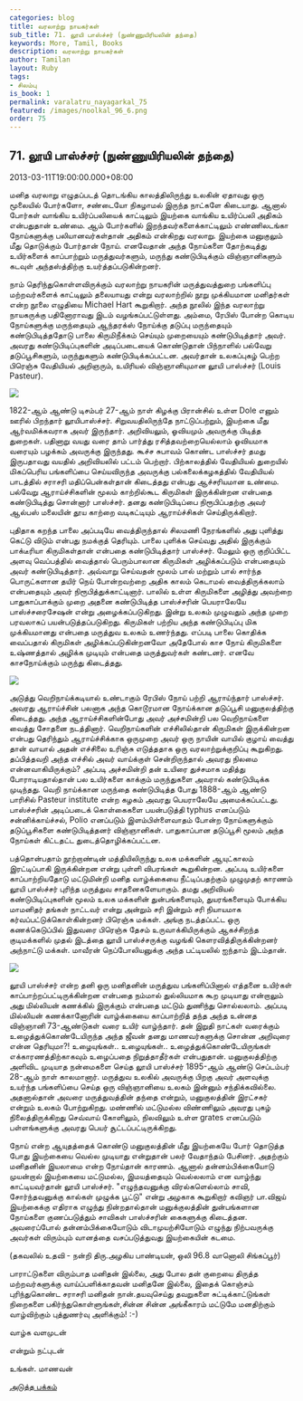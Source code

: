 ```yaml
---
categories: blog
title: வரலாற்று நாயகர்கள்
sub_title: 71. லூயி பாஸ்ச்சர் (நுண்ணுயிரியலின் தந்தை)
keywords: More, Tamil, Books
description: வரலாற்று நாயகர்கள்
author: Tamilan
layout: Ruby
tags:
- சிலம்பு
is_book: 1
permalink: varalatru_nayagarkal_75
featured: /images/noolkal_96_6.png
order: 75
---
```



## 71. லூயி பாஸ்ச்சர் (நுண்ணுயிரியலின் தந்தை)

2013-03-11T19:00:00.000+08:00

மனித வரலாறு எழுதப்படத் தொடங்கிய காலத்திலிருந்து உலகின் ஏதாவது ஒரு மூலையில் போர்களோ, சண்டையோ நிகழாமல் இருந்த நாட்களே கிடையாது. ஆனால் போர்கள் வாங்கிய உயிர்ப்பலியைக் காட்டிலும் இயற்கை வாங்கிய உயிர்ப்பலி அதிகம் என்பதுதான் உண்மை. ஆம் போர்களில் இறந்தவர்களைக்காட்டிலும் எண்ணிலடங்கா நோய்களுக்கு பலியானவர்கள்தான் அதிகம் என்கிறது வரலாறு. இயற்கை மனுகுலும் மீது தொடுக்கும் போர்தான் நோய். எனவேதான் அந்த நோய்களை தோற்கடித்து உயிர்களைக் காப்பாற்றும் மருத்துவர்களும், மருந்து கண்டுபிடிக்கும் விஞ்ஞானிகளும் கடவுள் அந்தஸ்த்திற்கு உயர்த்தப்படுகின்றனர்.

நாம் தெரிந்துகொள்ளவிருக்கும் வரலாற்று நாயகரின் மருத்துவத்துறை பங்களிப்பு மற்றவர்களைக் காட்டிலும் தலையாயது என்று வரலாற்றில் நூறு முக்கியமான மனிதர்கள் என்ற நூலை எழுதியை Michael Hart கூறுகிறார். அந்த நூலில் இந்த வரலாற்று நாயகருக்கு பதினோராவது இடம் வழங்கப்பட்டுள்ளது. அம்மை, ரேபிஸ் போன்ற கொடிய நோய்களுக்கு மருந்தையும் ஆந்தரக்ஸ் நோய்க்கு தடுப்பு மருந்தையும் கண்டுபிடித்ததோடு பாலை கிருமிநீக்கம் செய்யும் முறையையும் கண்டுபிடித்தார் அவர். அவரது கண்டுபிடிப்புகளின் அடிப்படையைக் கொண்டுதான் பிந்நாளில் பல்வேறு தடுப்பூசிகளும், மருந்துகளும் கண்டுபிடிக்கப்பட்டன. அவர்தான் உலகப்புகழ் பெற்ற பிரெஞ்சு வேதியியல் அறிஞரும், உயிரியல் விஞ்ஞானியுமான லூயி பாஸ்ச்சர் (Louis Pasteur).

![](http://2.bp.blogspot.com/-ed_al2J_J5o/UTw_XLj-kgI/AAAAAAAADWE/iJDzjwCgvTE/s1600/Louis-Pasteur-9434402-1-402.jpg)

1822-ஆம் ஆண்டு டிசம்பர் 27-ஆம் நாள் கிழக்கு பிரான்சில் உள்ள Dole எனும் ஊரில் பிறந்தார் லூயிபாஸ்ச்சர். சிறுவயதிலிருந்தே நாட்டுப்பற்றும், இயற்கை மீது ஆர்வமிக்கவராக அவர் இருந்தார். அறிவியலும், ஓவியமும் அவருக்கு பிடித்த துறைகள். பதினாறு வயது வரை தாம் பார்த்து ரசித்தவற்றையெல்லாம் ஓவியமாக வரையும் பழக்கம் அவருக்கு இருந்தது. கூச்ச சுபாவம் கொண்ட பாஸ்ச்சர் தமது இருபதாவது வயதில் அறிவியலில் பட்டம் பெற்றார். பிற்காலத்தில் வேதியியல் துறையில் மிகப்பெரிய பங்களிப்பை செய்யவிருந்த அவருக்கு பல்கலைக்கழகத்தில் வேதியியல் பாடத்தில் சராசரி மதிப்பென்கள்தான் கிடைத்தது என்பது ஆச்சரியமான உண்மை. பல்வேறு ஆராய்ச்சிகளின் மூலம் காற்றில்கூட கிருமிகள் இருக்கின்றன என்பதை கண்டுபிடித்து சொன்னார் பாஸ்ச்சர். தனது கண்டுபிடிப்பை நிரூபிப்பதற்கு அவர் ஆல்பஸ் மலையின் தூய காற்றை வடிகட்டியும் ஆராய்ச்சிகள் செய்திருக்கிறார்.

புதிதாக கறந்த பாலை அப்படியே வைத்திருந்தால் சிலமணி நேரங்களில் அது புளித்து கெட்டு விடும் என்பது நமக்குத் தெரியும். பாலை புளிக்க செய்வது அதில் இருக்கும் பாக்டீரியா கிருமிகள்தான் என்பதை கண்டுபிடித்தார் பாஸ்ச்சர். மேலும் ஒரு குறிப்பிட்ட அளவு வெப்பத்தில் வைத்தால் பெரும்பாலான கிருமிகள் அழிக்கப்படும் என்பதையும் அவர் கண்டுபிடித்தார். அவ்வாறு செய்வதன் மூலம் பால் மற்றும் பால் சார்ந்த பொருட்களான தயிர் நெய் போன்றவற்றை அதிக காலம் கெடாமல் வைத்திருக்கலாம் என்பதையும் அவர் நிரூபித்துக்காட்டினார். பாலில் உள்ள கிருமிகளை அழித்து அவற்றை பாதுகாப்பாக்கும் முறை அதனை கண்டுபிடித்த பாஸ்ச்சரின் பெயராலேயே பாஸ்ச்சரைசேஷன் என்று அழைக்கப்படுகிறது. இன்று உலகம் முழுவதும் அந்த முறை பரவலாகப் பயன்படுத்தப்படுகிறது. கிருமிகள் பற்றிய அந்த கண்டுபிடிப்பு மிக முக்கியமானது என்பதை மருத்துவ உலகம் உணர்ந்தது. எப்படி பாலை கொதிக்க வைப்பதால் கிருமிகள் அழிக்கப்படுகின்றனவோ அதேபோல் காச நோய் கிருமிகளை உஷ்ணத்தால் அழிக்க முடியும் என்பதை மருத்துவர்கள் கண்டனர். எனவே காசநோய்க்கும் மருந்து கிடைத்தது.

![](http://1.bp.blogspot.com/-gAHMJxxAZdU/UT23Euh8scI/AAAAAAAADWU/18qEkptDF3w/s1600/louis-pasteur.jpg)

அடுத்து வெறிநாய்க்கடியால் உண்டாகும் ரேபிஸ் நோய் பற்றி ஆராய்ந்தார் பாஸ்ச்சர். அவரது ஆராய்ச்சின் பலனாக அந்த கொடூரமான நோய்க்கான தடுப்பூசி மனுகுலத்திற்கு கிடைத்தது. அந்த ஆராய்ச்சிகளின்போது அவர் அச்சமின்றி பல வெறிநாய்களை வைத்து சோதனை நடத்தினார். வெறிநாய்களின் எச்சிலில்தான் கிருமிகள் இருக்கின்றன என்பது தெரிந்தும் ஆராய்ச்சிக்காக ஒருமுறை அவர் ஒரு நாயின் வாயில் குழாய் வைத்து தான் வாயால் அதன் எச்சிலை உரிஞ்சு எடுத்ததாக ஒரு வரலாற்றுக்குறிப்பு கூறுகிறது. தப்பித்தவறி அந்த எச்சில் அவர் வாய்க்குள் சென்றிருந்தால் அவரது நிலமை என்னவாகியிருக்கும்? அப்படி அச்சமின்றி தன் உயிரை துச்சமாக மதித்து போராடியதால்தான் பல உயிர்களை காக்கும் மருந்துகளை அவரால் கண்டுபிடிக்க முடிந்தது. வெறி நாய்க்கான மருந்தை கண்டுபிடித்த போது 1888-ஆம் ஆண்டு பாரிசில் Pasteur institute என்ற கழகம் அவரது பெயராலேயே அமைக்கப்பட்டது. பாஸ்ச்சரின் அடிப்படைக் கொள்கைகளை பயன்படுத்தி typhus எனப்படும் சன்னிக்காய்ச்சல், Polio எனப்படும் இளம்பிள்ளைவாதம் போன்ற நோய்களுக்கும் தடுப்பூசிகளை கண்டுபிடித்தனர் விஞ்ஞானிகள். பாதுகாப்பான தடுப்பூசி மூலம் அந்த நோய்கள் கிட்டதட்ட துடைத்தொழிக்கப்பட்டன.

பத்தொன்பதாம் நூற்றாண்டின் மத்தியிலிருந்து உலக மக்களின் ஆயுட்காலம் இரட்டிப்பாகி இருக்கின்றன என்று புள்ளி விபரங்கள் கூறுகின்றன. அப்படி உயிர்களை காப்பாற்றியதோடு மட்டுமின்றி மனித வாழ்க்கையை நீட்டிப்பதற்கும் முழுமுதற் காரணம் லூயி பாஸ்ச்சர் புரிந்த மருத்துவ சாதனைகளேயாகும். தமது அறிவியல் கண்டுபிடிப்புகளின் மூலம் உலக மக்களின் துன்பங்களையும், துயரங்களையும் போக்கிய மாமனிதர் தங்கள் நாட்டவர் என்று அன்றும் சரி இன்றும் சரி நியாயமாக கர்வப்பட்டுக்கொள்கின்றனர் பிரெஞ்சு மக்கள். அங்கு நடத்தப்பட்ட ஒரு கணக்கெடுப்பில் இதுவரை பிரெஞ்சு தேசம் உருவாக்கியிருக்கும் ஆகச்சிறந்த குடிமக்களில் முதல் இடத்தை லூயி பாஸ்ச்சருக்கு வழங்கி கெளரவித்திருக்கின்றனர் அந்நாட்டு மக்கள். மாவீரன் நெப்போலியனுக்கு அந்த பட்டியலில் ஐந்தாம் இடம்தான்.

![](http://3.bp.blogspot.com/-763-U1ADvh0/UT23LcJUXSI/AAAAAAAADWc/XWLuG646_vo/s1600/images+\(1\).jpg)

லூயி பாஸ்ச்சர் என்ற தனி ஒரு மனிதனின் மருத்துவ பங்களிப்பினால் எத்தனை உயிர்கள் காப்பாற்றப்பட்டிருக்கின்றன என்பதை நம்மால் துல்லியமாக கூற முடியாது என்றாலும் அது மில்லியன் கணக்கில் இருக்கும் என்பதை மட்டும் துணிந்து சொல்லலாம். அப்படி மில்லியன் கணக்கானோரின் வாழ்க்கையை காப்பாற்றித் தந்த அந்த உன்னத விஞ்ஞானி 73-ஆண்டுகள் வரை உயிர் வாழ்ந்தார். தன் இறுதி நாட்கள் வரைக்கும் உழைத்துக்கொண்டேயிருந்த அந்த ஜீவன் தனது மாணவர்களுக்கு சொன்ன அறிவுரை என்ன தெரியுமா?! உழையுங்கள்.. உழையுங்கள்.. உழைத்துக்கொண்டேயிருங்கள் எக்காரணத்திற்காகவும் உழைப்பதை நிறுத்தாதீர்கள் என்பதுதான். மனுகுலத்திற்கு அளிவிட முடியாத நன்மைகளை செய்த லூயி பாஸ்ச்சர் 1895-ஆம் ஆண்டு செப்டம்பர் 28-ஆம் நாள் காலமானார். மருத்துவ உலகில் அவருக்கு பிறகு அவர் அளவுக்கு உயர்ந்த பங்களிப்பை செய்த ஒரு விஞ்ஞானியை உலகம் இன்னும் சந்திக்கவில்லை. அதனால்தான் அவரை மருத்துவத்தின் தந்தை என்றும், மனுகுலத்தின் இரட்சகர் என்றும் உலகம் போற்றுகிறது. மண்ணில் மட்டுமல்ல விண்ணிலும் அவரது புகழ் நிலைத்திருக்கிறது செவ்வாய் கோளிலும், நிலவிலும் உள்ள grates எனப்படும் பள்ளங்களுக்கு அவரது பெயர் சூட்டப்பட்டிருக்கிறது.

நோய் என்ற ஆயுதத்தைக் கொண்டு மனுகுலத்தின் மீது இயற்கையே போர் தொடுத்த போது இயற்கையை வெல்ல முடியாது என்றுதான் பலர் வேதாந்தம் பேசினர். அதற்கும் மனிதனின் இயலாமை என்ற நோய்தான் காரணம். ஆனால் தன்னம்பிக்கையோடு முயன்றால் இயற்கையை மட்டுமல்ல, இமயத்தையும் வெல்லலாம் என வாழ்ந்து காட்டியவர்தான் லூயி பாஸ்ச்சர். "எழுந்தவனுக்கு விரல்களெல்லாம் சாவி, சோர்ந்தவனுக்கு கால்கள் முழுக்க பூட்டு" என்று அழகாக கூறுகிறார் கவிஞர் பா.விஜய் இயற்கைக்கு எதிராக எழுந்து நின்றதால்தான் மனுக்குலத்தின் துன்பங்களான நோய்களை குணப்படுத்தும் சாவிகள் பாஸ்ச்சரின் கைகளுக்கு கிடைத்தன. அவரைப்போல் தன்னம்பிக்கையோடும் விடாமுயற்சியோடும் எழுந்து நிற்பவருக்கு அவர்கள் விரும்பும் வானத்தை வசப்படுத்துவது இயற்கையின் கடமை.

(தகவலில் உதவி - நன்றி திரு.அழகிய பாண்டியன், ஒலி 96.8 வானொலி சிங்கப்பூர்)

பாராட்டுகளை விரும்பாத மனிதன் இல்லை, அது போல தன் குறையை திருத்த மற்றவர்களுக்கு வாய்ப்பளிக்காதவன் மனிதனே இல்லை, இதைக் கொஞ்சம் புரிந்துகொண்ட சராசரி மனிதன் நான்.தயவுசெய்து தவறுகளை சுட்டிக்காட்டுங்கள் நிறைகளை பகிர்ந்துகொள்ளுங்கள்,சின்ன சின்ன அங்கீகாரம் மட்டுமே மனதிற்கும் வாழ்விற்கும் புத்துணர்வு அளிக்கும்! :-)

வாழ்க வளமுடன்

என்றும் நட்புடன்

உங்கள். மாணவன்

[அடுத்த பக்கம்](varalatru_nayagarkal_76)